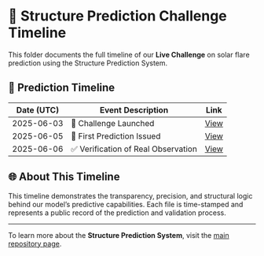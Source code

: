 # 🔭 Structure Prediction Challenge Timeline

This folder documents the full timeline of our **Live Challenge** on solar flare prediction using the Structure Prediction System.

## 📅 Prediction Timeline

| Date (UTC)       | Event Description                                           | Link                                             |
|------------------|------------------------------------------------------------|--------------------------------------------------|
| 2025-06-03       | 🔔 Challenge Launched                                       | [View](./2025-06-03_solar-flare-challenge-launched.md) |
| 2025-06-05       | 📡 First Prediction Issued                                  | [View](./2025-06-05_solar-flare-prediction-v1.md) |
| 2025-06-06       | ✅ Verification of Real Observation                         | [View](./2025-06-06_prediction-verification-results.md) |

## 🌐 About This Timeline

This timeline demonstrates the transparency, precision, and structural logic behind our model’s predictive capabilities. Each file is time-stamped and represents a public record of the prediction and validation process.

---

To learn more about the **Structure Prediction System**, visit the [main repository page](../README.md).

